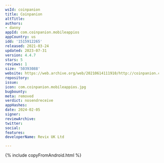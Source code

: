 ```yaml
---
wsId: coinpanion
title: Coinpanion
altTitle: 
authors:
- danny
appId: com.coinpanion.mobileappios
appCountry: us
idd: '1515912265'
released: 2021-03-24
updated: 2023-07-31
version: 4.4.7
stars: 5
reviews: 1
size: '50393088'
website: https://web.archive.org/web/20210614111910/http://coinpanion.com/en/
repository: 
issue: 
icon: com.coinpanion.mobileappios.jpg
bugbounty: 
meta: removed
verdict: nosendreceive
appHashes: 
date: 2024-02-05
signer: 
reviewArchive: 
twitter: 
social: 
features: 
developerName: Revix UK Ltd

---
```


{% include copyFromAndroid.html %}
